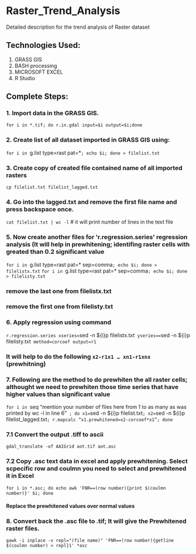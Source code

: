 # Raster_Trend_Analysis
Detailed description for the trend analysis of Raster dataset 


## Technologies Used:
1. GRASS GIS
2. BASH processing
3. MICROSOFT EXCEL
4. R Studio


## Complete Steps:
### 1. Import data in the GRASS GIS.
`for i in *.tif; do r.in.gdal input=$i output=$i;done`

### 2. Create list of all dataset imported in GRASS GIS using:
`for i in `g.list type=rast pat=*`; echo $i; done > filelist.txt`

### 3. Create copy of created file contained name of all imported rasters
`cp filelist.txt filelist_lagged.txt`

### 4. Go into the lagged.txt and remove the first file name and press backspace once.
`cat filelist.txt | wc -l` # it will print number of lines in the text file

###	5. Now create another files for  'r.regression.series' regression analysis (It will help in prewhitening; identifing raster cells with greated than 0.2 significant value
`for i in `g.list type=rast pat=* sep=comma`; echo $i; done > filelistx.txt`
`for i in `g.list type=rast pat=* sep=comma`; echo $i; done > filelisty.txt`
###	remove the last one from filelistx.txt
###	remove the first one from filelisty.txt

### 6. Apply regression using command 
`r.regression.series xseries=`sed -n ${i}p filelistx.txt` yseries==`sed -n ${i}p filelisty.txt` method=corcoef output=r1`

###	It will help to do the following `x2-r1x1 … xn1-r1xnx` (prewhitning)
### 7. Following are the method to do prewhiten the all raster cells; althought we need to prewhiten those time series that have higher values than significant value
`for i in `seq “mention your number of files here from 1 to as many as was printed by wc -l in line 6”` ; do x1=`sed -n ${i}p filelist.txt`; x2=`sed -n ${i}p filelist_lagged.txt`; r.mapcalc “x1.prewhitened=x2-corcoef*x1”; done`

###	7.1 Convert the output .tiff to ascii
`gdal_translate -of AAIGrid aot.tif aot.asc`

### 7.2 Copy .asc text data in excel and apply prewhitening. Select scpecific row and coulmn you need to select and prewhitened it in Excel
`for i in *.asc; do echo awk 'FNR==(row number){print $(coulmn number)}' $i; done`
#### Replace the prewhitened values over normal values

### 8. Convert back the .asc file to .tif; It will give the Prewhitened raster files.
`gawk -i inplace -v repl="(file name)" 'FNR==(row number){getline $(coulmn number) < repl}1' *asc`

